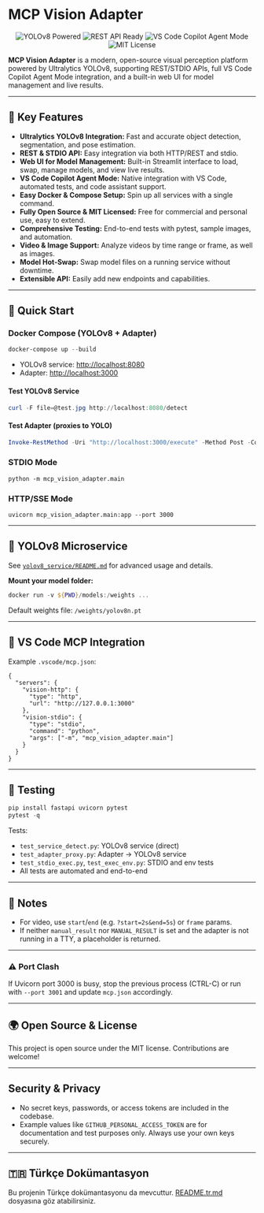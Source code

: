 

# MCP Vision Adapter

<p align="center">
  <img src="https://img.shields.io/badge/YOLOv8-Powered-blue" alt="YOLOv8 Powered"/>
  <img src="https://img.shields.io/badge/REST%20API-Ready-green" alt="REST API Ready"/>
  <img src="https://img.shields.io/badge/VS%20Code%20Copilot-Agent%20Mode-orange" alt="VS Code Copilot Agent Mode"/>
  <img src="https://img.shields.io/badge/License-MIT-yellow" alt="MIT License"/>
</p>

**MCP Vision Adapter** is a modern, open-source visual perception platform powered by Ultralytics YOLOv8, supporting REST/STDIO APIs, full VS Code Copilot Agent Mode integration, and a built-in web UI for model management and live results.

---

## 🚀 Key Features

- **Ultralytics YOLOv8 Integration:** Fast and accurate object detection, segmentation, and pose estimation.
- **REST & STDIO API:** Easy integration via both HTTP/REST and stdio.
- **Web UI for Model Management:** Built-in Streamlit interface to load, swap, manage models, and view live results.
- **VS Code Copilot Agent Mode:** Native integration with VS Code, automated tests, and code assistant support.
- **Easy Docker & Compose Setup:** Spin up all services with a single command.
- **Fully Open Source & MIT Licensed:** Free for commercial and personal use, easy to extend.
- **Comprehensive Testing:** End-to-end tests with pytest, sample images, and automation.
- **Video & Image Support:** Analyze videos by time range or frame, as well as images.
- **Model Hot-Swap:** Swap model files on a running service without downtime.
- **Extensible API:** Easily add new endpoints and capabilities.

---

## 🚦 Quick Start

### Docker Compose (YOLOv8 + Adapter)
```powershell
docker-compose up --build
```

- YOLOv8 service: [http://localhost:8080](http://localhost:8080)
- Adapter: [http://localhost:3000](http://localhost:3000)

#### Test YOLOv8 Service
```powershell
curl -F file=@test.jpg http://localhost:8080/detect
```

#### Test Adapter (proxies to YOLO)
```powershell
Invoke-RestMethod -Uri "http://localhost:3000/execute" -Method Post -ContentType "application/json" -Body '{"tool":"detect_objects","input":{"image_path":"test.jpg"}}'
```

### STDIO Mode
```
python -m mcp_vision_adapter.main
```

### HTTP/SSE Mode
```
uvicorn mcp_vision_adapter.main:app --port 3000
```

---

## 🦾 YOLOv8 Microservice

See [`yolov8_service/README.md`](yolov8_service/README.md) for advanced usage and details.

**Mount your model folder:**
```powershell
docker run -v ${PWD}/models:/weights ...
```
Default weights file: `/weights/yolov8n.pt`

---

## 🧩 VS Code MCP Integration

Example `.vscode/mcp.json`:
```jsonc
{
  "servers": {
    "vision-http": {
      "type": "http",
      "url": "http://127.0.0.1:3000"
    },
    "vision-stdio": {
      "type": "stdio",
      "command": "python",
      "args": ["-m", "mcp_vision_adapter.main"]
    }
  }
}
```

---

## 🧪 Testing

```powershell
pip install fastapi uvicorn pytest
pytest -q
```

Tests:
- `test_service_detect.py`: YOLOv8 service (direct)
- `test_adapter_proxy.py`: Adapter → YOLOv8 service
- `test_stdio_exec.py`, `test_exec_env.py`: STDIO and env tests
- All tests are automated and end-to-end

---

## 📝 Notes

- For video, use `start`/`end` (e.g. `?start=2s&end=5s`) or `frame` params.
- If neither `manual_result` nor `MANUAL_RESULT` is set and the adapter is not running in a TTY, a placeholder is returned.

---

### ⚠️ Port Clash

If Uvicorn port 3000 is busy, stop the previous process (CTRL-C) or run with `--port 3001` and update `mcp.json` accordingly.

---

## 🌍 Open Source & License

This project is open source under the MIT license. Contributions are welcome!

---

## Security & Privacy

- No secret keys, passwords, or access tokens are included in the codebase.
- Example values like `GITHUB_PERSONAL_ACCESS_TOKEN` are for documentation and test purposes only. Always use your own keys securely.

---

## 🇹🇷 Türkçe Dokümantasyon

Bu projenin Türkçe dokümantasyonu da mevcuttur. [README.tr.md](README.tr.md) dosyasına göz atabilirsiniz.
